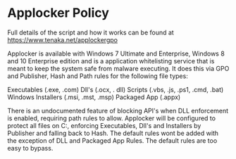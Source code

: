 # Applocker Policy

Full details of the script and how it works can be found at https://www.tenaka.net/applockergpo

Applocker is available with Windows 7 Ultimate and Enterprise, Windows 8 and 10 Enterprise edition and is a application whitelisting service that is meant to keep the system safe from malware executing. It does this via GPO and Publisher, Hash and Path rules for the following file types:

Executables (.exe, .com)
Dll's (.ocx, . dll)
Scripts (.vbs, .js, .ps1, .cmd, .bat)
Windows Installers (.msi, .mst, .msp)
Packaged App (.appx)

There is an undocumented feature of blocking API's when DLL enforcement is enabled, requiring path rules to allow. Applocker will be configured to protect all files on C:\, enforcing Executables, Dll's and Installers by Publisher and falling back to Hash. The default rules wont be added with the exception of DLL and Packaged App Rules. The default rules are too easy to bypass.



